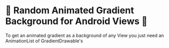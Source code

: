 # 🌈 Random Animated Gradient Background for Android Views 🌈

To get an animated gradient as a background of any View you just need an AnimationList of GradientDrawable's

